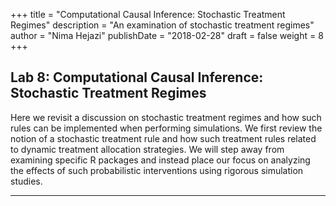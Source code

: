 +++
title = "Computational Causal Inference: Stochastic Treatment Regimes"
description = "An examination of stochastic treatment regimes"
author = "Nima Hejazi"
publishDate = "2018-02-28"
draft = false
weight = 8
+++

## Lab 8: Computational Causal Inference: Stochastic Treatment Regimes

Here we revisit a discussion on stochastic treatment regimes and how such rules
can be implemented when performing simulations. We first review the notion of a
stochastic treatment rule and how such treatment rules related to dynamic
treatment allocation strategies. We will step away from examining specific R
packages and instead place our focus on analyzing the effects of such
probabilistic interventions using rigorous simulation studies.

---

